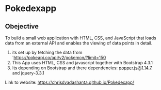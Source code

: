 # Pokedexapp #
## Obejective ##
To build a small web application with HTML, CSS, and JavaScript that loads data from an external API and enables the viewing of data points in detail.

1. its set up by fetching the data from 'https://pokeapi.co/api/v2/pokemon/?limit=150
2. This App uses HTML, CSS and javascript together with Bootstrap 4.3.1
3. Its depending on Bootstrap and there dependencies: popper.js@1.14.7 and jquery-3.3.1

Link to website: https://chrisdvadashanta.github.io/Pokedexapp/
